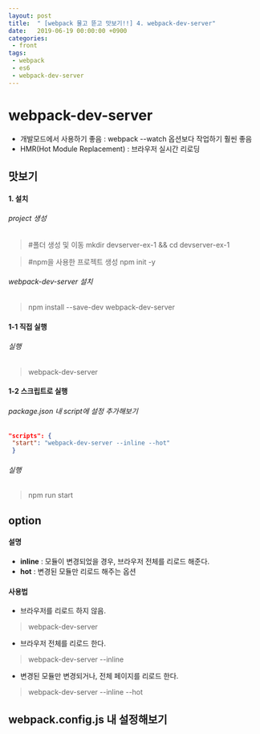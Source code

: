 ```yaml
---
layout: post
title:  " [webpack 물고 뜯고 맛보기!!] 4. webpack-dev-server"
date:   2019-06-19 00:00:00 +0900
categories:
 - front
tags: 
 - webpack
 - es6
 - webpack-dev-server
---
```

# webpack-dev-server
- 개발모드에서 사용하기 좋음 : webpack --watch 옵션보다 작업하기 훨씬 좋음
- HMR(Hot Module Replacement) : 브라우저 실시간 리로딩

## 맛보기
#### 1. 설치

###### project 생성

> #폴더 생성 및 이동
> mkdir devserver-ex-1 && cd devserver-ex-1

> #npm을 사용한 프로젝트 생성
> npm init -y

###### webpack-dev-server 설치

> npm install --save-dev webpack-dev-server

#### 1-1 직접 실행

###### 실행
> webpack-dev-server

#### 1-2 스크립트로 실행

###### package.json 내 script에 설정 추가해보기
```json
"scripts": {
 "start": "webpack-dev-server --inline --hot"
 }
```

###### 실행
> npm run start

## option
#### 설명
- **inline** : 모듈이 변경되었을 경우, 브라우저 전체를 리로드 해준다.
- **hot** : 변경된 모듈만 리로드 해주는 옵션

#### 사용법 
- 브라우저를 리로드 하지 않음.

> webpack-dev-server

- 브라우저 전체를 리로드 한다.

> webpack-dev-server --inline

- 변경된 모듈만 변경되거나, 전체 페이지를 리로드 한다.

> webpack-dev-server  --inline --hot

## webpack.config.js 내 설정해보기
